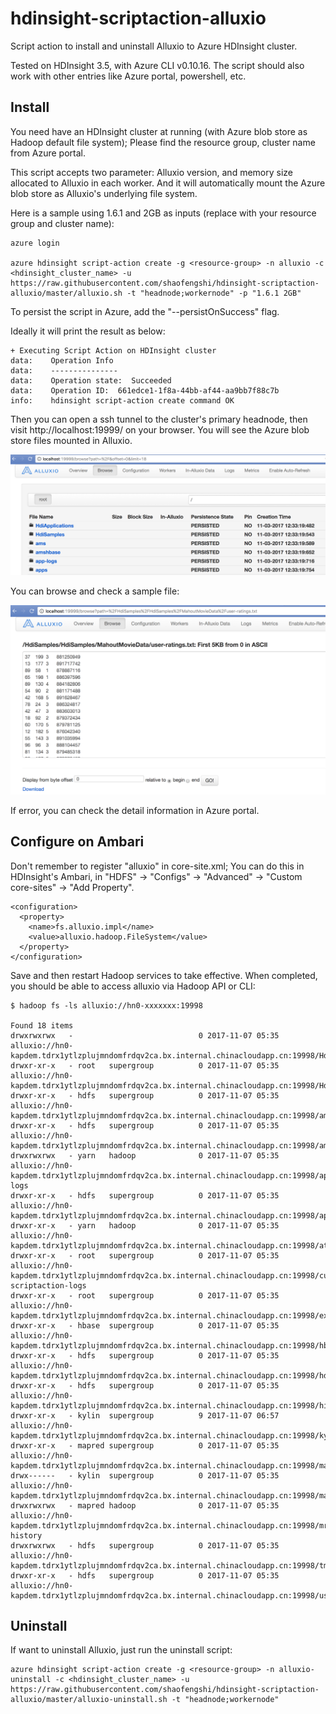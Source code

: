 # hdinsight-scriptaction-alluxio

Script action to install and uninstall Alluxio to Azure HDInsight cluster.

Tested on HDInsight 3.5, with Azure CLI v0.10.16. The script should also work with other entries like Azure portal, powershell, etc.

## Install

You need have an HDInsight cluster at running (with Azure blob store as Hadoop default file system); Please find the resource group, cluster name from Azure portal. 

This script accepts two parameter: Alluxio version, and memory size allocated to Alluxio in each worker. And it will automatically mount the Azure blob store as Alluxio's underlying file system. 

Here is a sample using 1.6.1 and 2GB as inputs (replace with your resource group and cluster name):

```
azure login

azure hdinsight script-action create -g <resource-group> -n alluxio -c <hdinsight_cluster_name> -u https://raw.githubusercontent.com/shaofengshi/hdinsight-scriptaction-alluxio/master/alluxio.sh -t "headnode;workernode" -p "1.6.1 2GB"
```

To persist the script in Azure, add the "--persistOnSuccess" flag.

Ideally it will print the result as below:

```
+ Executing Script Action on HDInsight cluster
data:    Operation Info
data:    ---------------
data:    Operation state:  Succeeded
data:    Operation ID:  661edce1-1f8a-44bb-af44-aa9bb7f88c7b
info:    hdinsight script-action create command OK
```

Then you can open a ssh tunnel to the cluster's primary headnode, then visit http://localhost:19999/ on your browser. You will see the Azure blob store files mounted in Alluxio.

![Alluxio on Azure blob store](https://raw.githubusercontent.com/shaofengshi/hdinsight-scriptaction-alluxio/master/alluxio-azure-1.png)

You can browse and check a sample file:

![Alluxio on Azure blob store](https://raw.githubusercontent.com/shaofengshi/hdinsight-scriptaction-alluxio/master/alluxio-azure-2.png)

If error, you can check the detail information in Azure portal.


## Configure on Ambari

Don't remember to register "alluxio" in core-site.xml; You can do this in HDInsight's Ambari, in "HDFS" -> "Configs" -> "Advanced" -> "Custom core-sites" -> "Add Property". 

```
<configuration>
  <property>
    <name>fs.alluxio.impl</name>
    <value>alluxio.hadoop.FileSystem</value>
  </property>
</configuration>
```

Save and then restart Hadoop services to take effective. When completed, you should be able to access alluxio via Hadoop API or CLI:

```
$ hadoop fs -ls alluxio://hn0-xxxxxxx:19998

Found 18 items
drwxrwxrwx   -                            0 2017-11-07 05:35 alluxio://hn0-kapdem.tdrx1ytlzplujmndomfrdqv2ca.bx.internal.chinacloudapp.cn:19998/HdiApplications
drwxr-xr-x   - root   supergroup          0 2017-11-07 05:35 alluxio://hn0-kapdem.tdrx1ytlzplujmndomfrdqv2ca.bx.internal.chinacloudapp.cn:19998/HdiSamples
drwxr-xr-x   - hdfs   supergroup          0 2017-11-07 05:35 alluxio://hn0-kapdem.tdrx1ytlzplujmndomfrdqv2ca.bx.internal.chinacloudapp.cn:19998/ams
drwxr-xr-x   - hdfs   supergroup          0 2017-11-07 05:35 alluxio://hn0-kapdem.tdrx1ytlzplujmndomfrdqv2ca.bx.internal.chinacloudapp.cn:19998/amshbase
drwxrwxrwx   - yarn   hadoop              0 2017-11-07 05:35 alluxio://hn0-kapdem.tdrx1ytlzplujmndomfrdqv2ca.bx.internal.chinacloudapp.cn:19998/app-logs
drwxr-xr-x   - hdfs   supergroup          0 2017-11-07 05:35 alluxio://hn0-kapdem.tdrx1ytlzplujmndomfrdqv2ca.bx.internal.chinacloudapp.cn:19998/apps
drwxr-xr-x   - yarn   hadoop              0 2017-11-07 05:35 alluxio://hn0-kapdem.tdrx1ytlzplujmndomfrdqv2ca.bx.internal.chinacloudapp.cn:19998/atshistory
drwxr-xr-x   - root   supergroup          0 2017-11-07 05:35 alluxio://hn0-kapdem.tdrx1ytlzplujmndomfrdqv2ca.bx.internal.chinacloudapp.cn:19998/custom-scriptaction-logs
drwxr-xr-x   - root   supergroup          0 2017-11-07 05:35 alluxio://hn0-kapdem.tdrx1ytlzplujmndomfrdqv2ca.bx.internal.chinacloudapp.cn:19998/example
drwxr-xr-x   - hbase  supergroup          0 2017-11-07 05:35 alluxio://hn0-kapdem.tdrx1ytlzplujmndomfrdqv2ca.bx.internal.chinacloudapp.cn:19998/hbase
drwxr-xr-x   - hdfs   supergroup          0 2017-11-07 05:35 alluxio://hn0-kapdem.tdrx1ytlzplujmndomfrdqv2ca.bx.internal.chinacloudapp.cn:19998/hdp
drwxr-xr-x   - hdfs   supergroup          0 2017-11-07 05:35 alluxio://hn0-kapdem.tdrx1ytlzplujmndomfrdqv2ca.bx.internal.chinacloudapp.cn:19998/hive
drwxr-xr-x   - kylin  supergroup          9 2017-11-07 06:57 alluxio://hn0-kapdem.tdrx1ytlzplujmndomfrdqv2ca.bx.internal.chinacloudapp.cn:19998/kylin
drwxr-xr-x   - mapred supergroup          0 2017-11-07 05:35 alluxio://hn0-kapdem.tdrx1ytlzplujmndomfrdqv2ca.bx.internal.chinacloudapp.cn:19998/mapred
drwx------   - kylin  supergroup          0 2017-11-07 05:35 alluxio://hn0-kapdem.tdrx1ytlzplujmndomfrdqv2ca.bx.internal.chinacloudapp.cn:19998/mapreducestaging
drwxrwxrwx   - mapred hadoop              0 2017-11-07 05:35 alluxio://hn0-kapdem.tdrx1ytlzplujmndomfrdqv2ca.bx.internal.chinacloudapp.cn:19998/mr-history
drwxrwxrwx   - hdfs   supergroup          0 2017-11-07 05:35 alluxio://hn0-kapdem.tdrx1ytlzplujmndomfrdqv2ca.bx.internal.chinacloudapp.cn:19998/tmp
drwxr-xr-x   - hdfs   supergroup          0 2017-11-07 05:35 alluxio://hn0-kapdem.tdrx1ytlzplujmndomfrdqv2ca.bx.internal.chinacloudapp.cn:19998/user

```

## Uninstall

If want to uninstall Alluxio, just run the uninstall script:

```
azure hdinsight script-action create -g <resource-group> -n alluxio-uninstall -c <hdinsight_cluster_name> -u https://raw.githubusercontent.com/shaofengshi/hdinsight-scriptaction-alluxio/master/alluxio-uninstall.sh -t "headnode;workernode"
```